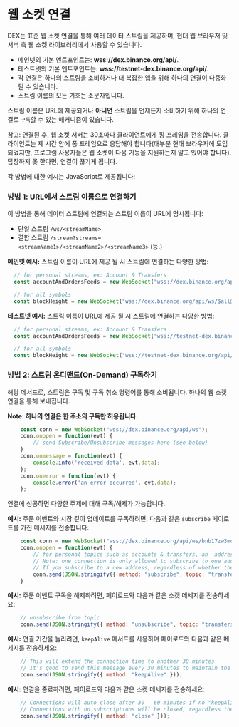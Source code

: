# 웹 소켓 연결

DEX는 표준 웹 소켓 연결을 통해 여러 데이터 스트림을 제공하며, 현대 웹 브라우저 및 서버 측 웹 소켓 라이브러리에서 사용할 수 있습니다.

- 메인넷의 기본 엔트포인트는: **wss://dex.binance.org/api/**.
- 테스트넷의 기본 엔트포인트는: **wss://testnet-dex.binance.org/api/**.
- 각 연결은 하나의 스트림을 소비하거나 더 복잡한 앱을 위해 하나의 연결이 다중화 될 수 있습니다.
- 스트림 이름의 모든 기호는 소문자입니다.

스트림 이름은 URL에 제공되거나 **아니면** 스트림을 언제든지 소비하기 위해 하나의 연결로 `구독`할 수 있는 매커니즘이 있습니다.

참고: 연결된 후, 웹 소켓 서버는 30초마다 클라이언트에게 핑 프레임을 전송합니다. 클라이언트는 제 시간 안에 퐁 프레임으로 응답해야 합니다(대부분 현대 브라우저에 도입 되었지만, 프로그램 사용자들은 웹 소켓이 다음 기능을 지원하는지 알고 있어야 합니다). 답장하지 못 한다면, 연결이 끊기게 됩니다.

각 방법에 대한 예시는 JavaScript로 제공됩니다:

### 방법 1: URL에서 스트림 이름으로 연결하기

이 방법을 통해 데이터 스트림에 연결되는 스트림 이름이 URL에 명시됩니다:

- 단일 스트림 `/ws/<streamName>`
- 결합 스트림 `/stream?streams=<streamName1>/<streamName2>/<streamName3>` (등.)


**메인넷 예시:** 스트림 이름이 URL에 제공 될 시 스트림에 연결하는 다양한 방법:

```javascript
  // for personal streams, ex: Account & Transfers
  const accountAndOrdersFeeds = new WebSocket("wss://dex.binance.org/api/ws/<USER_ADDRESS>");

  // for all symbols
  const blockHeight = new WebSocket("wss://dex.binance.org/api/ws/$all@blockheight");
```

**테스트넷 예시:** 스트림 이름이 URL에 제공 될 시 스트림에 연결하는 다양한 방법:

```javascript
  // for personal streams, ex: Account & Transfers
  const accountAndOrdersFeeds = new WebSocket("wss://testnet-dex.binance.org/api/ws/<USER_ADDRESS>");

  // for all symbols
  const blockHeight = new WebSocket("wss://testnet-dex.binance.org/api/ws/$all@blockheight");
```

### 방법 2: 스트림 온디맨드(On-Demand) 구독하기

해당 메서드로, 스트림은 구독 및 구독 취소 명령어를 통해 소비됩니다. 하나의 웹 소켓 연결을 통해 보내집니다.

**Note: 하나의 연결은 한 주소의 구독만 허용됩니다.**

```javascript
    const conn = new WebSocket("wss://dex.binance.org/api/ws");
    conn.onopen = function(evt) {
        // send Subscribe/Unsubscribe messages here (see below)
    }
    conn.onmessage = function(evt) {
        console.info('received data', evt.data);
    };
    conn.onerror = function(evt) {
        console.error('an error occurred', evt.data);
    };
```

연결에 성공하면 다양한 주제에 대해 구독/해제가 가능합니다.

**예시:** 주문 이벤트와 시장 깊이 업데이트를 구독하려면, 다음과 같은 `subscribe` 페이로드를 가진 메세지를 전송합니다:

```javascript
    const conn = new WebSocket("wss://dex.binance.org/api/ws/bnb17zw3mqjx64x4dxtwqjqz5tssql6qp2m0cgv06x");
    conn.onopen = function(evt) {
        // for personal topics such as accounts & transfers, an `address` is required
        // Note: one connection is only allowed to subscribe to one address.
        // If you subscribe to a new address, regardless of whether the topic is new, the subscriptions for the previous addresses will be removed.
        conn.send(JSON.stringify({ method: "subscribe", topic: "transfers", address: "bnb17zw3mqjx64x4dxtwqjqz5tssql6qp2m0cgv06x" }));
    }
```

**예시:** 주문 이벤트 구독을 해제하려면, 페이로드와 다음과 같은 소켓 메세지를 전송하세요:

```javascript
    // unsubscribe from topic
    conn.send(JSON.stringify({ method: "unsubscribe", topic: "transfers" }));
```

**예시:** 연결 기간을 늘리려면, `keepAlive` 메서드를 사용하며 페이로드와 다음과 같은 메세지를 전송하세요:

```javascript
    // This will extend the connection time to another 30 minutes
    // It's good to send this message every 30 minutes to maintain the connection life
    conn.send(JSON.stringify({ method: "keepAlive" }));
```

**예시:** 연결을 종료하려면, 페이로드와 다음과 같은 소켓 메세지를 전송하세요:

```javascript
    // Connections will auto close after 30 - 60 minutes if no "keepAlive" messages received
    // Connections with no subscriptions will be closed, regardless the keepAlive messages.
    conn.send(JSON.stringify({ method: "close" }));
```
